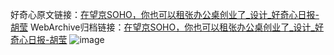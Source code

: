 好奇心原文链接：[在望京SOHO，你也可以租张办公桌创业了_设计_好奇心日报-胡莹](https://www.qdaily.com/articles/5023.html)
WebArchive归档链接：[在望京SOHO，你也可以租张办公桌创业了_设计_好奇心日报-胡莹](http://web.archive.org/web/20190623163652/https://www.qdaily.com/articles/5023.html)
![image](http://ww3.sinaimg.cn/large/007d5XDply1g3wcp7uieej30u0444kjl)